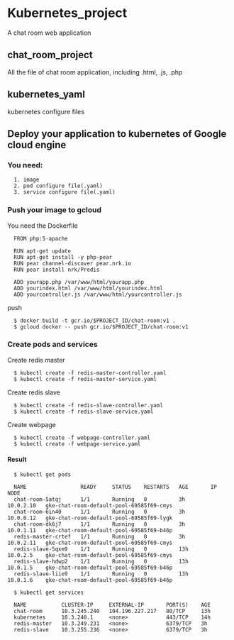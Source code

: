 # Kubernetes_project
A chat room web application

## chat_room_project
   All the file of chat room application, including .html, .js, .php


## kubernetes_yaml
   kubernetes configure files
    
    
## Deploy your application to kubernetes of Google cloud engine
   
### You need:
      1. image
      2. pod configure file(.yaml)
      3. service configure file(.yaml)
      
### Push your image to gcloud
  You need the Dockerfile
      
      FROM php:5-apache

      RUN apt-get update
      RUN apt-get install -y php-pear
      RUN pear channel-discover pear.nrk.io
      RUN pear install nrk/Predis

      ADD yourapp.php /var/www/html/yourapp.php
      ADD yourindex.html /var/www/html/yourindex.html
      ADD yourcontroller.js /var/www/html/yourcontroller.js

  push
  
      $ docker build -t gcr.io/$PROJECT_ID/chat-room:v1 .
      $ gcloud docker -- push gcr.io/$PROJECT_ID/chat-room:v1
      
### Create pods and services
   Create redis master
    
      $ kubectl create -f redis-master-controller.yaml
      $ kubectl create -f redis-master-service.yaml
      
   Create redis slave
   
      $ kubectl create -f redis-slave-controller.yaml
      $ kubectl create -f redis-slave-service.yaml
      
   Create webpage
   
      $ kubectl create -f webpage-controller.yaml
      $ kubectl create -f webpage-service.yaml
      
      
#### Result
    
      $ kubectl get pods
      
      NAME                 READY     STATUS    RESTARTS   AGE       IP          NODE
      chat-room-5atqj      1/1       Running   0          3h        10.0.2.10   gke-chat-room-default-pool-69585f69-cmys
      chat-room-6in40      1/1       Running   0          3h        10.0.0.12   gke-chat-room-default-pool-69585f69-lygk
      chat-room-dk6j7      1/1       Running   0          3h        10.0.1.11   gke-chat-room-default-pool-69585f69-b46p
      redis-master-crtef   1/1       Running   0          3h        10.0.2.11   gke-chat-room-default-pool-69585f69-cmys
      redis-slave-5qxm9    1/1       Running   0          13h       10.0.2.5    gke-chat-room-default-pool-69585f69-cmys
      redis-slave-hdwp2    1/1       Running   0          13h       10.0.1.5    gke-chat-room-default-pool-69585f69-b46p
      redis-slave-liie9    1/1       Running   0          13h       10.0.1.6    gke-chat-room-default-pool-69585f69-b46p

      $ kubectl get services

      NAME           CLUSTER-IP     EXTERNAL-IP       PORT(S)    AGE
      chat-room      10.3.245.240   104.196.227.217   80/TCP     13h
      kubernetes     10.3.240.1     <none>            443/TCP    14h
      redis-master   10.3.249.231   <none>            6379/TCP   3h
      redis-slave    10.3.255.236   <none>            6379/TCP   3h
      

    
